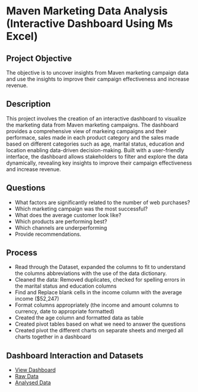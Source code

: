<h1>Maven Marketing Data Analysis (Interactive Dashboard Using Ms Excel)</h1>

<h2>Project Objective</h2>
The objective is to uncover insights from Maven marketing campaign data and use the insights to improve their campaign effectiveness and increase revenue.
<br />

<h2>Description</h2>
This project involves the creation of an interactive dashboard to visualize the marketing data from Maven marketing campaigns. The dashboard provides a comprehensive view of markeing campaigns and their performace, sales made in each product category and the sales made based on different categories such as age, marital status, education and location enabling data-driven decision-making. Built with a user-friendly interface, the dashboard allows stakeholders to filter and explore the data dynamically, revealing key insights to improve their campaign effectiveness and increase revenue.
<br />

<h2>Questions</h2>

- What factors are significantly related to the number of web purchases? <br />
- Which marketing campaign was the most successful? <br />
- What does the average customer look like? <br />
- Which products are performing best?
- Which channels are underperforming <br />
- Provide recommendations. <br />

<h2>Process</h2>

- Read through the Dataset, expanded the columns to fit to understand the columns abbreviations with the use of the data dictionary.
- Cleaned the data: Removed duplicates, checked for spelling errors in the marital status and education columns
- Find and Replace blank cells in the income column with the average income ($52,247)
- Format columns appropriately (the income and amount columns to currency, date to appropriate formatted)
- Created the age column and formatted data as table
- Created pivot tables based on what we need to answer the questions
- Created pivot the different charts on separate sheets and merged all charts together in a dashboard

<h2>Dashboard Interaction and Datasets</h2>

- <a href="https://github.com/shoriboabdulsalam1093/Maven-Marketing-Data-Analysis/blob/main/Screenshot%202025-02-06%20at%2015.43.24.png"> View Dashboard</a></b> 
- <a href="https://github.com/shoriboabdulsalam1093/Maven-Marketing-Data-Analysis/blob/main/maven%20marketing_rawdata.csv"> Raw Data</a></b>
- <a href="https://github.com/shoriboabdulsalam1093/Maven-Marketing-Data-Analysis/blob/main/Marven%20Marketing%20data%20analysis.xlsx"> Analysed Data</a></b>
